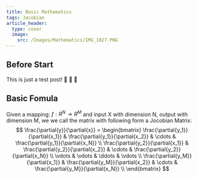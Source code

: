 ```yaml
---
title: Basic Mathematics
tags: Jacobian
article_header:
  type: cover
  image:
    src: /Images/Mathematics/IMG_1027.PNG
---
```


## Before Start

This is just a test post! :ghost: :ghost: :ghost:

## Basic Fomula

<!-- ![Hi](https://github.com/YiqunChen1999/Blogs/raw/master/Images/Mathematics/IMG_1027.PNG) -->

Given a mapping: $f: R^N \rightarrow R^M$ and input X with dimension N, output with dimension M,
we we call the matrix with following form a Jocobian Matrix:
$$
\frac{\partial{y}}{\partial{x}} = \begin{bmatrix}
    \frac{\partial{y_1}}{\partial{x_1}} & \frac{\partial{y_1}}{\partial{x_2}} & \cdots & \frac{\partial{y_1}}{\partial{x_N}} \\
    \frac{\partial{y_2}}{\partial{x_1}} & \frac{\partial{y_2}}{\partial{x_2}} & \cdots & \frac{\partial{y_2}}{\partial{x_N}} \\
    \vdots & \vdots & \ddots & \vdots \\
    \frac{\partial{y_M}}{\partial{x_1}} & \frac{\partial{y_M}}{\partial{x_2}} & \cdots & \frac{\partial{y_M}}{\partial{x_N}} \\
\end{bmatrix}
$$
